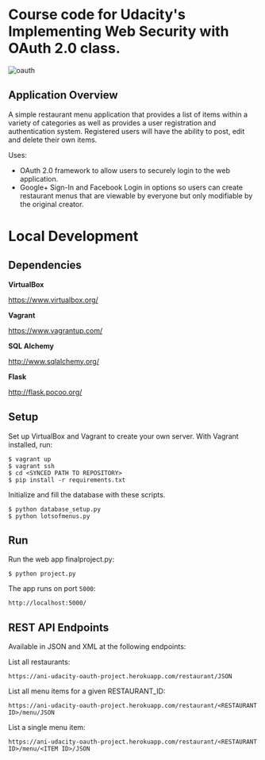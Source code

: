 # Course code for Udacity's Implementing Web Security with OAuth 2.0 class.
![oauth](https://cloud.githubusercontent.com/assets/19377159/15414488/86f80b9e-1e58-11e6-9f11-b760b605bac3.png)

## Application Overview
A simple restaurant menu application that provides a list of items within a variety of categories as well as provides a user registration and authentication system. Registered users will have the ability to post, edit and delete their own items.

Uses:
- OAuth 2.0 framework to allow users to securely login to the web application. 
- Google+ Sign-In and Facebook Login in options so users can create restaurant menus that are viewable by everyone but only modifiable by the original creator.

# Local Development


## Dependencies

**VirtualBox**

https://www.virtualbox.org/

**Vagrant**

https://www.vagrantup.com/

**SQL Alchemy**

http://www.sqlalchemy.org/

**Flask**

http://flask.pocoo.org/


## Setup

Set up VirtualBox and Vagrant to create your own server. With Vagrant installed, run:

```
$ vagrant up
$ vagrant ssh
$ cd <SYNCED PATH TO REPOSITORY>
$ pip install -r requirements.txt
```

Initialize and fill the database with these scripts.

```
$ python database_setup.py
$ python lotsofmenus.py
```

## Run

Run the web app finalproject.py:

```
$ python project.py
```

The app runs on port `5000`:

```
http://localhost:5000/

```



## REST API Endpoints

Available in JSON and XML at the following endpoints:

List all restaurants:

```
https://ani-udacity-oauth-project.herokuapp.com/restaurant/JSON
```

List all menu items for a given RESTAURANT_ID:

```
https://ani-udacity-oauth-project.herokuapp.com/restaurant/<RESTAURANT ID>/menu/JSON
```

List a single menu item:

```
https://ani-udacity-oauth-project.herokuapp.com/restaurant/<RESTAURANT ID>/menu/<ITEM ID>/JSON
```
